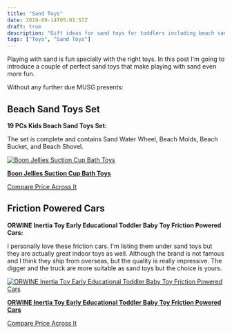 ```yaml
---
title: "Sand Toys"
date: 2019-09-14T05:01:57Z
draft: true
description: "Gift ideas for sand toys for toddlers including beach sand toys set, suction cup bath toyd, and friction forward cars"
tags: ["Toys", "Sand Toys"]
---
```


<!-- # Ultimate Sand Toys Guide -->
Playing with sand is fun specially with the right toys. In this post I'm going to introduce a couple of perfect sand toys that make playing with sand even more fun.

Without any further due MUSG presents:

## Beach Sand Toys Set
**19 PCs Kids Beach Sand Toys Set:**

The set is complete and contains Sand Water Wheel, Beach Molds, Beach Bucket, and Beach Shovel.

[![Boon Jellies Suction Cup Bath Toys](https://images-na.ssl-images-amazon.com/images/I/91CBY5Oq3JL._SL500_.jpg)](https://www.amazon.com/gp/product/B06XZQ9196/ref=ppx_yo_dt_b_asin_title_o03_s00?ie=UTF8&amp;psc=1&_encoding=UTF8&tag=didellc-20&linkCode=ur2&linkId=0e62c87b146eb329d64b76d9ff168eb7&camp=1789&creative=9325)

[**Boon Jellies Suction Cup Bath Toys**](https://www.amazon.com/gp/product/B06XZQ9196/ref=ppx_yo_dt_b_asin_title_o03_s00?ie=UTF8&amp;psc=1&_encoding=UTF8&tag=didellc-20&linkCode=ur2&linkId=0e62c87b146eb329d64b76d9ff168eb7&camp=1789&creative=9325)


[Compare Price Across It](http://comparepriceacross.com:1313/?sqr=Beach%20Sand%20Toys%20Set)

<!--more-->

<script async src="https://pagead2.googlesyndication.com/pagead/js/adsbygoogle.js"></script>
<!-- cpa -->
<ins class="adsbygoogle"
     style="display:block"
     data-ad-client="ca-pub-2843564932689995"
     data-ad-slot="3526097725"
     data-ad-format="auto"
     data-full-width-responsive="true"></ins>
<script>
     (adsbygoogle = window.adsbygoogle || []).push({});
</script>

## Friction Powered Cars
**ORWINE Inertia Toy Early Educational Toddler Baby Toy Friction Powered Cars:**

I personally love these friction cars. I'm listing them under sand toys but they are actually great indoor toys as well. Although the brand is not famous and I think they ship from overseas, but the quality is really impressive. The digger and the truck are more suitable as sand toys but the choice is yours.

[![ORWINE Inertia Toy Early Educational Toddler Baby Toy Friction Powered Cars](https://images-na.ssl-images-amazon.com/images/I/610NOTjnF7L._SL500_.jpg)](https://www.amazon.com/gp/product/B07487BCKW/ref=ppx_yo_dt_b_asin_title_o03_s00?ie=UTF8&amp;psc=1&_encoding=UTF8&tag=didellc-20&linkCode=ur2&linkId=0e62c87b146eb329d64b76d9ff168eb7&camp=1789&creative=9325)

[**ORWINE Inertia Toy Early Educational Toddler Baby Toy Friction Powered Cars**](https://www.amazon.com/gp/product/B07487BCKW/ref=ppx_yo_dt_b_asin_title_o03_s00?ie=UTF8&amp;psc=1&_encoding=UTF8&tag=didellc-20&linkCode=ur2&linkId=0e62c87b146eb329d64b76d9ff168eb7&camp=1789&creative=9325)

[Compare Price Across It](http://comparepriceacross.com:1313/?sqr=Friction%20Powered%20Cars)
